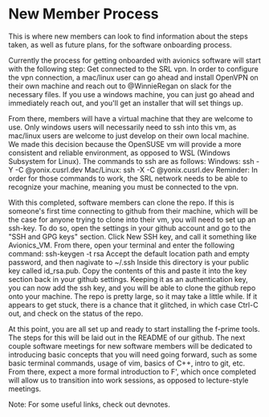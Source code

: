 # New Member Process

This is where new members can look to find information about the steps taken, as well as future plans, for the software onboarding process.

Currently the process for getting onboarded with avionics software will start with the following step: Get connected to the SRL vpn. In order to configure the vpn connection, a mac/linux user can go ahead and install OpenVPN on their own machine and reach out to @WinnieRegan on slack for the necessary files. If you use a windows machine, you can just go ahead and immediately reach out, and you'll get an installer that will set things up.

From there, members will have a virtual machine that they are welcome to use. Only windows users will necessarily need to ssh into this vm, as mac/linux users are welcome to just develop on their own local machine. We made this decision because the OpenSUSE vm will provide a more consistent and reliable environment, as opposed to WSL (Windows Subsystem for Linux). The commands to ssh are as follows:
    Windows: ssh -Y -C <identikey>@yonix.cusrl.dev
    Mac/Linux: ssh -X -C <identikey>@yonix.cusrl.dev
Reminder: In order for those commands to work, the SRL network needs to be able to recognize your machine, meaning you must be connected to the vpn.

With this completed, software members can clone the repo. If this is someone's first time connecting to github from their machine, which will be the case for anyone trying to clone into their vm, you will need to set up an ssh-key. To do so, open the settings in your github account and go to the "SSH and GPG keys" section. Click New SSH key, and call it something like Avionics_VM. From there, open your terminal and enter the following command:
    ssh-keygen -t rsa
Accept the default location path and empty password, and then nagivate to ~/.ssh
Inside this directory is your public key called id_rsa.pub. Copy the contents of this and paste it into the key section back in your github settings. Keeping it as an authentication key, you can now add the ssh key, and you will be able to clone the github repo onto your machine. The repo is pretty large, so it may take a little while. If it appears to get stuck, there is a chance that it glitched, in which case Ctrl-C out, and check on the status of the repo.

At this point, you are all set up and ready to start installing the f-prime tools. The steps for this will be laid out in the README of our github. The next couple software meetings for new software members will be dedicated to introducing basic concepts that you will need going forward, such as some basic terminal commands, usage of vim, basics of C++, intro to git, etc. From there, expect a more formal introduction to F', which once completed will allow us to transition into work sessions, as opposed to lecture-style meetings.

Note: For some useful links, check out devnotes.